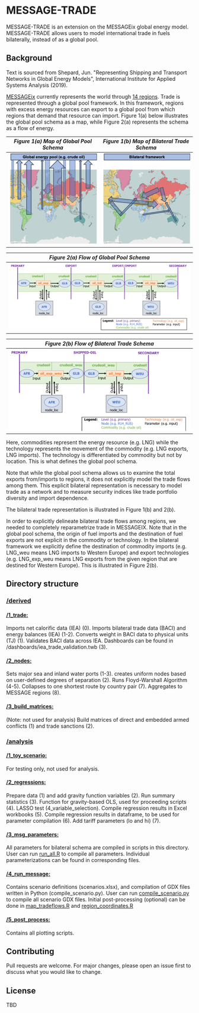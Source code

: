 # MESSAGE-TRADE

MESSAGE-TRADE is an extension on the MESSAGEix global energy model. MESSAGE-TRADE allows users to model international trade in fuels bilaterally, instead of as a global pool.

## Background
Text is sourced from Shepard, Jun. "Representing Shipping and Transport Networks in Global Energy Models", International Institute for Applied Systems Analysis (2019).

[MESSAGEix](https://github.com/iiasa/message_ix) currently represents the world through [14 regions](http://www.iiasa.ac.at/web/home/research/researchPrograms/Energy/MESSAGE-model-regions.en.html). Trade is represented through a global pool framework. In this framework, regions with excess energy resources can export to a global pool from which regions that demand that resource can import. Figure 1(a) below illustrates the global pool schema as a map, while Figure 2(a) represents the schema as a flow of energy. 

|*Figure 1(a) Map of Global Pool Schema*|*Figure 1(b) Map of Bilateral Trade Schema*|
|:--:|:--:| 
|![](images/global_pool_map2.png)|![](images/bilateral_map2.png)|

|*Figure 2(a) Flow of Global Pool Schema*|
|:--:|
|![](images/global_pool_flow2.png)|

|*Figure 2(b) Flow of Bilateral Trade Schema*|
|:--:|
|![](images/bilateral_flow2.png)|

Here, commodities represent the energy resource (e.g. LNG) while the technology represents the movement of the commodity (e.g. LNG exports, LNG imports). The technology is differentiated by commodity but not by location. This is what defines the global pool schema.

Note that while the global pool schema allows us to examine the total exports from/imports to regions, it does not explicitly model the trade flows among them. This explicit bilateral representation is necessary to model trade as a network and to measure security indices like trade portfolio diversity and import dependence.

The bilateral trade representation is illustrated in Figure 1(b) and 2(b). 

In order to explicitly delineate bilateral trade flows among regions, we needed to completely reparametrize trade in MESSAGEIX. Note that in the global pool schema, the origin of fuel imports and the destination of fuel exports are not explicit in the commodity or technology. In the bilateral framework we explicitly define the destination of commodity imports (e.g. LNG_weu means LNG imports to Western Europe) and export technologies (e.g. LNG_exp_weu means LNG exports from the given region that are destined for Western Europe). This is illustrated in Figure 2(b). 

## Directory structure
### [/derived](https://github.com/junukitashepard/message_trade/tree/master/derived)
#### [**/1_trade:**](https://github.com/junukitashepard/message_trade/tree/master/derived/1_trade)
Imports net calorific data (IEA) (0). Imports bilateral trade data (BACI) and energy balances (IEA) (1-2). Converts weight in BACI data to physical units (TJ) (1). Validates BACI data across IEA. Dashboards can be found in /dashboards/iea_trade_validation.twb (3).
#### [**/2_nodes:**](https://github.com/junukitashepard/message_trade/tree/master/derived/2_nodes) 
Sets major sea and inland water ports (1-3). creates uniform nodes based on user-defined degrees of separation (2). Runs Floyd-Warshall Algorithm (4-5). Collapses to one shortest route by country pair (7). Aggregates to MESSAGE regions (8).
#### [**/3_build_matrices:**](https://github.com/junukitashepard/message_trade/tree/master/derived/3_build_matrices) 
(Note: not used for analysis) Build matrices of direct and embedded armed conflicts (1) and trade sanctions (2).

### [/analysis](https://github.com/junukitashepard/message_trade/tree/master/analysis)
#### [**/1_toy_scenario:**](https://github.com/junukitashepard/message_trade/tree/master/analysis/1_toy_scenario) 
For testing only, not used for analysis.
#### [**/2_regressions:**](https://github.com/junukitashepard/message_trade/tree/master/analysis/2_regressions)
Prepare data (1) and add gravity function variables (2). Run summary statistics (3). Function for gravity-based OLS, used for proceeding scripts (4). LASSO test (4_variable_selection). Compile regression results in Excel workbooks (5). Compile regression results in dataframe, to be used for parameter compilation (6). Add tariff parameters (lo and hi) (7).
#### [**/3_msg_parameters:**](https://github.com/junukitashepard/message_trade/tree/master/analysis/3_msg_parameters) 
All parameters for bilateral schema are compiled in scripts in this directory. User can run [run_all.R](https://github.com/junukitashepard/message_trade/tree/master/analysis/3_msg_parameters/run_all.R) to compile all parameters. Individual parameterizations can be found in corresponding files. 
#### [**/4_run_message:**](https://github.com/junukitashepard/message_trade/tree/master/analysis/4_run_message) 
Contains scenario definitions (scenarios.xlsx), and compilation of GDX files written in Python (compile_scenario.py). User can run [compile_scenario.py](https://github.com/junukitashepard/message_trade/tree/master/analysis/4_run_message/compile_scenario.py) to compile all scenario GDX files. Initial post-processing (optional) can be done in [map_tradeflows.R](https://github.com/junukitashepard/message_trade/tree/master/analysis/4_run_message/map_tradeflows.R) and [region_coordinates.R](https://github.com/junukitashepard/message_trade/tree/master/analysis/4_run_message/region_coordinates.R)
#### [**/5_post_process:**](https://github.com/junukitashepard/message_trade/tree/master/analysis/5_post_process) 
Contains all plotting scripts.

## Contributing
Pull requests are welcome. For major changes, please open an issue first to discuss what you would like to change.

## License
TBD